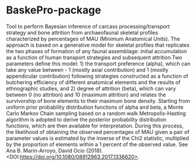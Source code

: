 # BaskePro-package
Tool to perform Bayesian inference of carcass processing/transport strategy and bone attrition from archaeofaunal skeletal profiles characterized by percentages of MAU (Minimum Anatomical Units). The approach is based on a generative model for skeletal profiles that replicates the two phases of formation of any faunal assemblage: initial accumulation as a function of human transport strategies and subsequent attrition.Two parameters define this model: 1) the transport preference (alpha), which can take any value between - 1 (mostly axial contribution) and 1 (mostly appendicular contribution) following strategies constructed as a function of butchering efficiency of different anatomical elements and the results of ethnographic studies, and 2) degree of attrition (beta), which can vary between 0 (no attrition) and 10 (maximum attrition) and relates the survivorship of bone elements to their maximum bone density. Starting from uniform prior probability distribution functions of alpha and beta, a Monte Carlo Markov Chain sampling based on a random walk Metropolis-Hasting algorithm is adopted to derive the posterior probability distribution functions, which are then available for interpretation. During this process, the likelihood of obtaining the observed percentages of MAU given a pair of parameter values is estimated by the inverse of the Chi2 statistic, multiplied by the proportion of elements within a 1 percent of the observed value. See Ana B. Marín-Arroyo, David Ocio (2018).&lt;DOI:https://doi.org/10.1080/08912963.2017.1336620>.
